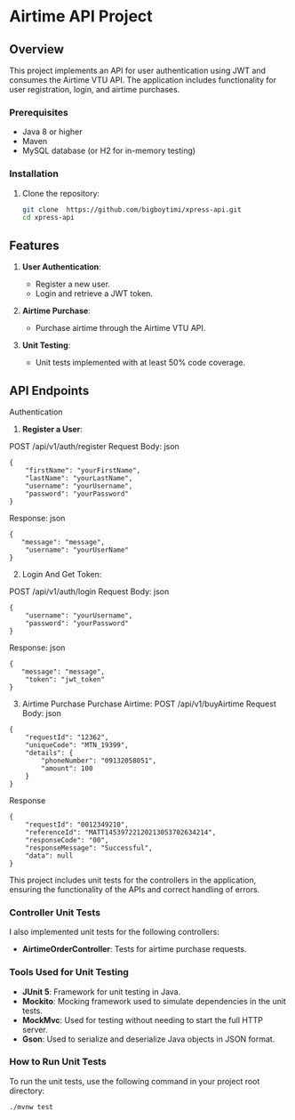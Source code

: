 # Airtime API Project

## Overview

This project implements an API for user authentication using JWT and consumes the Airtime VTU API. The application includes functionality for user registration, login, and airtime purchases.

### Prerequisites

- Java 8 or higher
- Maven
- MySQL database (or H2 for in-memory testing)

### Installation

1. Clone the repository:
   ```bash
   git clone  https://github.com/bigboytimi/xpress-api.git
   cd xpress-api

## Features

1. **User Authentication**: 
   - Register a new user.
   - Login and retrieve a JWT token.

2. **Airtime Purchase**: 
   - Purchase airtime through the Airtime VTU API.

3. **Unit Testing**:
   - Unit tests implemented with at least 50% code coverage.
  
 ##  API Endpoints
Authentication
1. **Register a User**:

POST /api/v1/auth/register
Request Body:
json
```
{
    "firstName": "yourFirstName",
    "lastName": "yourLastName",
    "username": "yourUsername",
    "password": "yourPassword"
}
```
Response:
json
```
{
   "message": "message",
    "username": "yourUserName"
}
```
2. Login And Get Token:

POST /api/v1/auth/login
Request Body:
json
```
{
    "username": "yourUsername",
    "password": "yourPassword"
}
```
Response:
json
```
{
   "message": "message",
    "token": "jwt_token"
}
```
3. Airtime Purchase
Purchase Airtime:
POST /api/v1/buyAirtime
Request Body:
json
```
{
    "requestId": "12362",
    "uniqueCode": "MTN_19399",
    "details": {
        "phoneNumber": "09132058051",
        "amount": 100
    }
}
```

Response
```
{
    "requestId": "0012349210",
    "referenceId": "MATT14539722120213053702634214",
    "responseCode": "00",
    "responseMessage": "Successful",
    "data": null
}
```
This project includes unit tests for the controllers in the application, ensuring the functionality of the APIs and correct handling of errors.

### Controller Unit Tests

I also implemented unit tests for the following controllers:

- **AirtimeOrderController**: Tests for airtime purchase requests.

### Tools Used for Unit Testing

- **JUnit 5**: Framework for unit testing in Java.
- **Mockito**: Mocking framework used to simulate dependencies in the unit tests.
- **MockMvc**: Used for testing without needing to start the full HTTP server.
- **Gson**: Used to serialize and deserialize Java objects in JSON format.

### How to Run Unit Tests

To run the unit tests, use the following command in your project root directory:

```bash
./mvnw test
```
